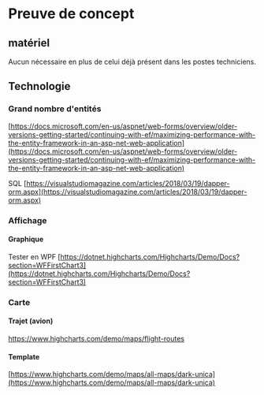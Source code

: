 # Preuve de concept
## matériel
Aucun nécessaire en plus de celui déjà présent dans les postes techniciens.
## Technologie
### Grand nombre d'entités
[https://docs.microsoft.com/en-us/aspnet/web-forms/overview/older-versions-getting-started/continuing-with-ef/maximizing-performance-with-the-entity-framework-in-an-asp-net-web-application](https://docs.microsoft.com/en-us/aspnet/web-forms/overview/older-versions-getting-started/continuing-with-ef/maximizing-performance-with-the-entity-framework-in-an-asp-net-web-application)

SQL
[https://visualstudiomagazine.com/articles/2018/03/19/dapper-orm.aspx](https://visualstudiomagazine.com/articles/2018/03/19/dapper-orm.aspx)

### Affichage
#### Graphique
Tester en WPF
[https://dotnet.highcharts.com/Highcharts/Demo/Docs?section=WFFirstChart3](https://dotnet.highcharts.com/Highcharts/Demo/Docs?section=WFFirstChart3)

### Carte
#### Trajet (avion)
https://www.highcharts.com/demo/maps/flight-routes
#### Template
[https://www.highcharts.com/demo/maps/all-maps/dark-unica](https://www.highcharts.com/demo/maps/all-maps/dark-unica)
